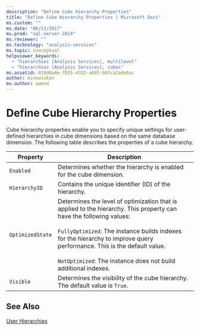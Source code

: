 ```yaml
---
description: "Define Cube Hierarchy Properties"
title: "Define Cube Hierarchy Properties | Microsoft Docs"
ms.custom: ""
ms.date: "06/13/2017"
ms.prod: "sql-server-2014"
ms.reviewer: ""
ms.technology: "analysis-services"
ms.topic: conceptual
helpviewer_keywords: 
  - "hierarchies [Analysis Services], multilevel"
  - "hierarchies [Analysis Services], cubes"
ms.assetid: 819d0a4e-7815-4332-a605-b07ca2ade6ac
author: minewiskan
ms.author: owend
---
```

# Define Cube Hierarchy Properties
  Cube hierarchy properties enable you to specify unique settings for user-defined hierarchies in cube dimensions based on the same database dimension. The following table describes the properties of a cube hierarchy.  
  
|Property|Description|  
|--------------|-----------------|  
|`Enabled`|Determines whether the hierarchy is enabled for the cube dimension.|  
|`HierarchyID`|Contains the unique identifier (ID) of the hierarchy.|  
|`OptimizedState`|Determines the level of optimization that is applied to the hierarchy. This property can have the following values:<br /><br /> `FullyOptimized`: The instance builds indexes for the hierarchy to improve query performance. This is the default value.<br /><br /> `NotOptimized`: The instance does not build additional indexes.|  
|`Visible`|Determines the visibility of the cube hierarchy. The default value is `True`.|  
  
## See Also  
 [User Hierarchies](../multidimensional-models-olap-logical-dimension-objects/user-hierarchies.md)  
  
  
